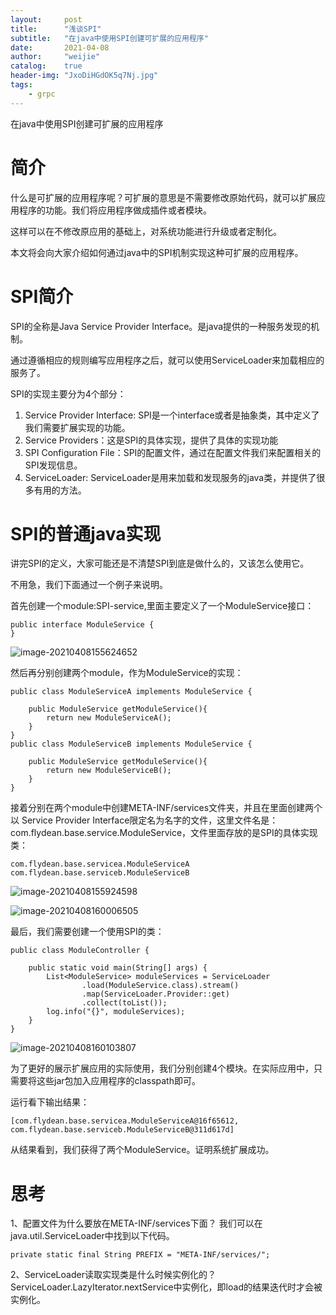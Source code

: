 ```yaml
---
layout:     post
title:      "浅谈SPI"
subtitle:   "在java中使用SPI创建可扩展的应用程序"
date:       2021-04-08
author:     "weijie"
catalog:    true
header-img: "JxoDiHGdOK5q7Nj.jpg"
tags:
    - grpc
---
```


在java中使用SPI创建可扩展的应用程序

# 简介

什么是可扩展的应用程序呢？可扩展的意思是不需要修改原始代码，就可以扩展应用程序的功能。我们将应用程序做成插件或者模块。

这样可以在不修改原应用的基础上，对系统功能进行升级或者定制化。

本文将会向大家介绍如何通过java中的SPI机制实现这种可扩展的应用程序。

# SPI简介

SPI的全称是Java Service Provider Interface。是java提供的一种服务发现的机制。

通过遵循相应的规则编写应用程序之后，就可以使用ServiceLoader来加载相应的服务了。

SPI的实现主要分为4个部分：

1. Service Provider Interface: SPI是一个interface或者是抽象类，其中定义了我们需要扩展实现的功能。
2. Service Providers：这是SPI的具体实现，提供了具体的实现功能
3. SPI Configuration File：SPI的配置文件，通过在配置文件我们来配置相关的SPI发现信息。
4. ServiceLoader: ServiceLoader是用来加载和发现服务的java类，并提供了很多有用的方法。

# SPI的普通java实现

讲完SPI的定义，大家可能还是不清楚SPI到底是做什么的，又该怎么使用它。

不用急，我们下面通过一个例子来说明。

首先创建一个module:SPI-service,里面主要定义了一个ModuleService接口：

```
public interface ModuleService {
}
```

![image-20210408155624652](image-20210408155624652.png)

然后再分别创建两个module，作为ModuleService的实现：

```
public class ModuleServiceA implements ModuleService {

    public ModuleService getModuleService(){
        return new ModuleServiceA();
    }
}
public class ModuleServiceB implements ModuleService {

    public ModuleService getModuleService(){
        return new ModuleServiceB();
    }
}
```

接着分别在两个module中创建META-INF/services文件夹，并且在里面创建两个以 Service Provider Interface限定名为名字的文件，这里文件名是：com.flydean.base.service.ModuleService，文件里面存放的是SPI的具体实现类：

```
com.flydean.base.servicea.ModuleServiceA
com.flydean.base.serviceb.ModuleServiceB
```

![image-20210408155924598](image-20210408155924598.png)

![image-20210408160006505](image-20210408160006505.png)

最后，我们需要创建一个使用SPI的类：

```
public class ModuleController {

    public static void main(String[] args) {
        List<ModuleService> moduleServices = ServiceLoader
                .load(ModuleService.class).stream()
                .map(ServiceLoader.Provider::get)
                .collect(toList());
        log.info("{}", moduleServices);
    }
}
```

![image-20210408160103807](image-20210408160103807.png)

为了更好的展示扩展应用的实际使用，我们分别创建4个模块。在实际应用中，只需要将这些jar包加入应用程序的classpath即可。

运行看下输出结果：

```
[com.flydean.base.servicea.ModuleServiceA@16f65612, 
com.flydean.base.serviceb.ModuleServiceB@311d617d]
```

从结果看到，我们获得了两个ModuleService。证明系统扩展成功。



# 思考

1、配置文件为什么要放在META-INF/services下面？
我们可以在java.util.ServiceLoader中找到以下代码。

    private static final String PREFIX = "META-INF/services/";
2、ServiceLoader读取实现类是什么时候实例化的？
ServiceLoader.LazyIterator.nextService中实例化，即load的结果迭代时才会被实例化。